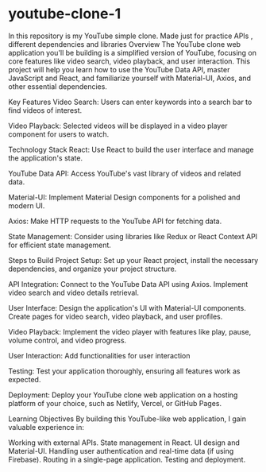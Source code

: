 # youtube-clone-1
In this repository is my YouTube simple clone. Made just for practice APIs , different dependencies and libraries
Overview
The YouTube clone web application you'll be building is a simplified version of YouTube, focusing on core features like video search, video playback, and user interaction. This project will help you learn how to use the YouTube Data API, master JavaScript and React, and familiarize yourself with Material-UI, Axios, and other essential dependencies.

Key Features
Video Search: Users can enter keywords into a search bar to find videos of interest.

Video Playback: Selected videos will be displayed in a video player component for users to watch.

Technology Stack
React: Use React to build the user interface and manage the application's state.

YouTube Data API: Access YouTube's vast library of videos and related data.

Material-UI: Implement Material Design components for a polished and modern UI.

Axios: Make HTTP requests to the YouTube API for fetching data.

State Management: Consider using libraries like Redux or React Context API for efficient state management.

Steps to Build
Project Setup: Set up your React project, install the necessary dependencies, and organize your project structure.

API Integration: Connect to the YouTube Data API using Axios. Implement video search and video details retrieval.

User Interface: Design the application's UI with Material-UI components. Create pages for video search, video playback, and user profiles.

Video Playback: Implement the video player with features like play, pause, volume control, and video progress.

User Interaction: Add functionalities for user interaction

Testing: Test your application thoroughly, ensuring all features work as expected.

Deployment: Deploy your YouTube clone web application on a hosting platform of your choice, such as Netlify, Vercel, or GitHub Pages.

Learning Objectives
By building this YouTube-like web application, I gain valuable experience in:

Working with external APIs.
State management in React.
UI design and Material-UI.
Handling user authentication and real-time data (if using Firebase).
Routing in a single-page application.
Testing and deployment.
